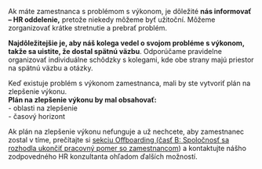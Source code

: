 Ak máte zamestnanca s problémom s výkonom, je dôležité **nás informovať – HR oddelenie,** pretože niekedy môžeme byť užitoční. Môžeme zorganizovať krátke stretnutie a prebrať problém.

**Najdôležitejšie je, aby náš kolega vedel o svojom probléme s výkonom, takže sa uistite, že dostal spätnú väzbu**. Odporúčame pravidelne organizovať individuálne schôdzky s kolegami, kde obe strany majú priestor na spätnú väzbu a otázky.

Keď existuje problém s výkonom zamestnanca, mali by ste vytvoriť plán na zlepšenie výkonu.  
**Plán na zlepšenie výkonu by mal obsahovať:**  
\- oblasti na zlepšenie  
\- časový horizont

Ak plán na zlepšenie výkonu nefunguje a už nechcete, aby zamestnanec zostal v tíme, prečítajte si [sekciu Offboarding (časť B: Spoločnosť sa rozhodla ukončiť pracovný pomer so zamestnancom](chrome-extension://pcmpcfapbekmbjjkdalcgopdkipoggdi/pages/1h43hlt5l5metqsbqt/Offboarding/1i4memfrr351ud37sh?locale=sk)) a kontaktujte nášho zodpovedného HR konzultanta ohľadom ďalších možností.